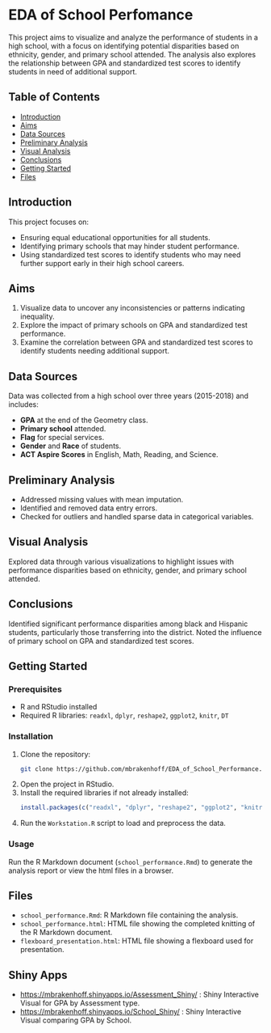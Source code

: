 # EDA of School Perfomance

This project aims to visualize and analyze the performance of students in a high school, with a focus on identifying potential disparities based on ethnicity, gender, and primary school attended. The analysis also explores the relationship between GPA and standardized test scores to identify students in need of additional support.

## Table of Contents
- [Introduction](#introduction)
- [Aims](#aims)
- [Data Sources](#data-sources)
- [Preliminary Analysis](#preliminary-analysis)
- [Visual Analysis](#visual-analysis)
- [Conclusions](#conclusions)
- [Getting Started](#getting-started)
- [Files](#files)


## Introduction

This project focuses on:
- Ensuring equal educational opportunities for all students.
- Identifying primary schools that may hinder student performance.
- Using standardized test scores to identify students who may need further support early in their high school careers.

## Aims

1. Visualize data to uncover any inconsistencies or patterns indicating inequality.
2. Explore the impact of primary schools on GPA and standardized test performance.
3. Examine the correlation between GPA and standardized test scores to identify students needing additional support.

## Data Sources

Data was collected from a high school over three years (2015-2018) and includes:
- **GPA** at the end of the Geometry class.
- **Primary school** attended.
- **Flag** for special services.
- **Gender** and **Race** of students.
- **ACT Aspire Scores** in English, Math, Reading, and Science.

## Preliminary Analysis

- Addressed missing values with mean imputation.
- Identified and removed data entry errors.
- Checked for outliers and handled sparse data in categorical variables.

## Visual Analysis

Explored data through various visualizations to highlight issues with performance disparities based on ethnicity, gender, and primary school attended.

## Conclusions

Identified significant performance disparities among black and Hispanic students, particularly those transferring into the district. Noted the influence of primary school on GPA and standardized test scores.

## Getting Started

### Prerequisites

- R and RStudio installed
- Required R libraries: `readxl`, `dplyr`, `reshape2`, `ggplot2`, `knitr`, `DT`

### Installation

1. Clone the repository:
    ```sh
    git clone https://github.com/mbrakenhoff/EDA_of_School_Performance.git
    ```
2. Open the project in RStudio.
3. Install the required libraries if not already installed:
    ```r
    install.packages(c("readxl", "dplyr", "reshape2", "ggplot2", "knitr", "DT"))
    ```
4. Run the `Workstation.R` script to load and preprocess the data.

### Usage

Run the R Markdown document (`school_performance.Rmd`) to generate the analysis report or view the html files in a browser.

## Files

- `school_performance.Rmd`: R Markdown file containing the analysis.
- `school_performance.html`: HTML file showing the completed knitting of the R Markdown document.
- `flexboard_presentation.html`: HTML file showing a flexboard used for presentation.

## Shiny Apps

- https://mbrakenhoff.shinyapps.io/Assessment_Shiny/ : Shiny Interactive Visual for GPA by Assessment type. 
- https://mbrakenhoff.shinyapps.io/School_Shiny/ : Shiny Interactive Visual comparing GPA by School.

